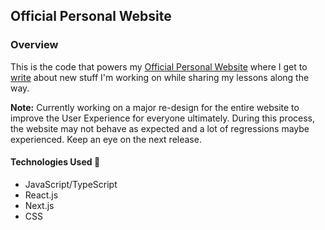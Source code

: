 ## Official Personal Website

### Overview

This is the code that powers my [Official Personal Website](https://ronnielutalo.github.io/blog/) where I get to [write](https://ronnielutalo.github.io/blog/) about new stuff I'm working on while sharing my lessons along the way.

**Note:** Currently working on a major re-design for the entire website to improve the User Experience for everyone ultimately. During this process, the website may not behave as expected and a lot of regressions maybe experienced. Keep an eye on the next release.

#### Technologies Used 🚀

- JavaScript/TypeScript
- React.js
- Next.js
- CSS
